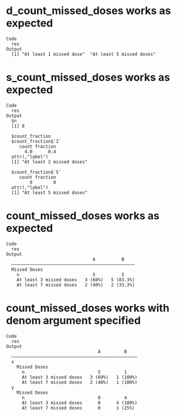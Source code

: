 # d_count_missed_doses works as expected

    Code
      res
    Output
      [1] "At least 1 missed dose"  "At least 5 missed doses"

# s_count_missed_doses works as expected

    Code
      res
    Output
      $n
      [1] 8
      
      $count_fraction
      $count_fraction$`2`
         count fraction 
           4.0      0.4 
      attr(,"label")
      [1] "At least 2 missed doses"
      
      $count_fraction$`5`
         count fraction 
             0        0 
      attr(,"label")
      [1] "At least 5 missed doses"
      
      

# count_missed_doses works as expected

    Code
      res
    Output
                                     A          B    
      ———————————————————————————————————————————————
      Missed Doses                                   
        n                            5          5    
        At least 3 missed doses   3 (60%)   5 (83.3%)
        At least 7 missed doses   2 (40%)   2 (33.3%)

# count_missed_doses works with denom argument specified

    Code
      res
    Output
                                       A         B    
      ————————————————————————————————————————————————
      x                                               
        Missed Doses                                  
          n                            5         1    
          At least 3 missed doses   3 (60%)   1 (100%)
          At least 7 missed doses   2 (40%)   1 (100%)
      y                                               
        Missed Doses                                  
          n                            0         4    
          At least 3 missed doses      0      4 (100%)
          At least 7 missed doses      0      1 (25%) 

